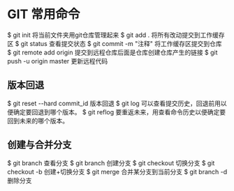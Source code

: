 # GIT 常用命令

$ git init   将当前文件夹用git仓库管理起来
$ git add .  将所有改动提交到工作缓存区
$ git status  查看提交状态
$ git commit -m "注释"    将工作缓存区提交到仓库
$ git remote add origin <repository> 提交到远程仓库后面是仓库创建仓库产生的链接
$ git push -u origin master   更新远程代码

## 版本回退
$ git reset --hard commit_id 版本回退
$ git log 可以查看提交历史，回退前用以便确定要回退到哪个版本。
$ git reflog 要重返未来，用查看命令历史以便确定要回到未来的哪个版本。

## 创建与合并分支

$ git branch 查看分支
$ git branch <name> 创建分支
$ git checkout <name> 切换分支
$ git checkout -b <name> 创建+切换分支
$ git merge <name> 合并某分支到当前分支
$ git branch -d <name> 删除分支